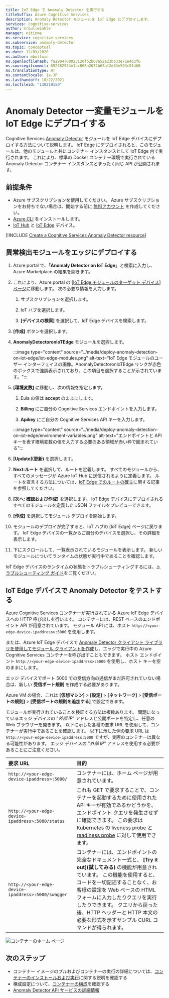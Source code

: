 ```yaml
---
title: IoT Edge で Anomaly Detector を実行する
titleSuffix: Azure Cognitive Services
description: Anomaly Detector モジュールを IoT Edge にデプロイします。
services: cognitive-services
author: mrbullwinkle
manager: nitinme
ms.service: cognitive-services
ms.subservice: anomaly-detector
ms.topic: conceptual
ms.date: 12/03/2020
ms.author: mbullwin
ms.openlocfilehash: fa2904768023120fb2b08a52a23bb33e71e4d2f6
ms.sourcegitcommit: 692382974e1ac868a2672b67af2d33e593c91d60
ms.translationtype: HT
ms.contentlocale: ja-JP
ms.lasthandoff: 10/22/2021
ms.locfileid: "130219150"
---
```

# <a name="deploy-an-anomaly-detector-univariate-module-to-iot-edge"></a>Anomaly Detector 一変量モジュールを IoT Edge にデプロイする

Cognitive Services [Anomaly Detector](../anomaly-detector-container-howto.md) モジュールを IoT Edge デバイスにデプロイする方法について説明します。 IoT Edge にデプロイされると、このモジュールは、他のモジュールと共にコンテナー インスタンスとして IoT Edge 内で実行されます。 これにより、標準の Docker コンテナー環境で実行されている Anomaly Detector コンテナー インスタンスとまったく同じ API が公開されます。 

## <a name="prerequisites"></a>前提条件

* Azure サブスクリプションを使用してください。 Azure サブスクリプションをお持ちでない場合は、開始する前に [無料アカウント](https://azure.microsoft.com/free) を作成してください。
* [Azure CLI](/cli/azure/install-azure-cli) をインストールします。
* [IoT Hub](../../../iot-hub/iot-hub-create-through-portal.md) と [IoT Edge](../../../iot-edge/quickstart-linux.md) デバイス。

[!INCLUDE [Create a Cognitive Services Anomaly Detector resource](../includes/create-anomaly-detector-resource.md)]

## <a name="deploy-the-anomaly-detection-module-to-the-edge"></a>異常検出モジュールをエッジにデプロイする

1. Azure portal で、「**Anomaly Detector on IoT Edge**」と検索に入力し、Azure Marketplace の結果を開きます。
2. これにより、Azure portal の [[IoT Edge モジュールのターゲット デバイス] ページ](https://portal.azure.com/#create/azure-cognitive-service.edge-anomaly-detector)に移動します。 次の必要な情報を入力します。

    1. サブスクリプションを選択します。

    1. IoT ハブを選択します。

    1. **[デバイスの検索]** を選択して、IoT Edge デバイスを検索します。

3. **[作成]** ボタンを選択します。

4. **AnomalyDetectoronIoTEdge** モジュールを選択します。

    :::image type="content" source="../media/deploy-anomaly-detection-on-iot-edge/iot-edge-modules.png" alt-text="IoT Edge モジュールのユーザー インターフェイスの画像。AnomalyDetectoronIoTEdge リンクが赤色のボックスで強調表示されており、この項目を選択することが示されています。":::

5. **[環境変数]** に移動し、次の情報を指定します。

    1.  Eula の値は **accept** のままにします。

    1. **Billing** にご自分の Cognitive Services エンドポイントを入力します。

    1. **Apikey** にご自分の Cognitive Services API キーを入力します。

    :::image type="content" source="../media/deploy-anomaly-detection-on-iot-edge/environment-variables.png" alt-text="エンドポイントと API キーを表す環境変数の値を入力する必要のある領域が赤い枠で囲まれている":::

6. **[Update]\(更新\)** を選択します。

7. **Next:ルート** を選択して、ルートを定義します。 すべてのモジュールから、すべてのメッセージが Azure IoT Hub に送信されるように定義します。 ルートを宣言する方法については、[IoT Edge でのルートの確立](../../../iot-edge/module-composition.md?view=iotedge-2020-11&preserve-view=true)に関する記事を参照してください。

8. **[次へ: 確認および作成]** を選択します。 IoT Edge デバイスにデプロイされるすべてのモジュールを定義した JSON ファイルをプレビューできます。
    
9. **[作成]** を選択してモジュール デプロイを開始します。

10. モジュールのデプロイが完了すると、IoT ハブの [IoT Edge] ページに戻ります。 IoT Edge デバイスの一覧からご自分のデバイスを選択し、その詳細を表示します。

11. 下にスクロールして、一覧表示されているモジュールを表示します。 新しいモジュールについてランタイムの状態が実行中であることを確認します。 

IoT Edge デバイスのランタイムの状態をトラブルシューティングするには、[トラブルシューティング ガイド](../../../iot-edge/troubleshoot.md)をご覧ください。

## <a name="test-anomaly-detector-on-an-iot-edge-device"></a>IoT Edge デバイスで Anomaly Detector をテストする

Azure Cognitive Services コンテナーが実行されている Azure IoT Edge デバイスへの HTTP 呼び出しを行います。 コンテナーには、REST ベースのエンドポイント API が用意されています。 モジュール API には、ホスト `http://<your-edge-device-ipaddress>:5000` を使用します。

または、Azure IoT Edge デバイスで [Anomaly Detector クライアント ライブラリを使用してモジュール クライアントを作成](../quickstarts/client-libraries.md?tabs=linux&pivots=programming-language-python)し、エッジで実行中の Azure Cognitive Services コンテナーを呼び出すこともできます。 ホスト エンドポイント `http://<your-edge-device-ipaddress>:5000` を使用し、ホスト キーを空のままにします。 

エッジ デバイスでポート 5000 での受信方向の通信がまだ許可されていない場合は、新しい **受信ポート規則** を作成する必要があります。 

Azure VM の場合、これは **[仮想マシン]**  >  **[設定]**  >  **[ネットワーク]**  >  **[受信ポートの規則]**  >  **[受信ポートの規則を追加する]** で設定できます。

モジュールが実行されていることを検証する方法は複数あります。 問題になっているエッジ デバイスの "*外部 IP*" アドレスと公開ポートを特定し、任意の Web ブラウザーを開きます。 以下に示した各種の要求 URL を使用して、コンテナーが実行中であることを確認します。 以下に示した例の要求 URL は `http://<your-edge-device-ipaddress:5000` ですが、実際のコンテナーは異なる可能性があります。 エッジ デバイスの "*外部 IP*" アドレスを使用する必要があることにご注意ください。

| 要求 URL | 目的 |
|:-------------|:---------|
| `http://<your-edge-device-ipaddress>:5000/` | コンテナーには、ホーム ページが用意されています。 |
| `http://<your-edge-device-ipaddress>:5000/status` | これも GET で要求することで、コンテナーを起動するために使用された API キーが有効であるかどうかを、エンドポイント クエリを発生させずに確認できます。 この要求は Kubernetes の [liveness probe と readiness probe](https://kubernetes.io/docs/tasks/configure-pod-container/configure-liveness-readiness-probes/) に対して使用できます。 |
| `http://<your-edge-device-ipaddress>:5000/swagger` | コンテナーには、エンドポイントの完全なドキュメント一式と、 **[Try it out]\(試してみる\)** の機能が用意されています。 この機能を使用すると、コードを一切記述することなく、お客様の設定を Web ベースの HTML フォームに入力したりクエリを実行したりできます。 クエリから戻った後、HTTP ヘッダーと HTTP 本文の必要な形式を示すサンプル CURL コマンドが得られます。 |

![コンテナーのホーム ページ](../../../../includes/media/cognitive-services-containers-api-documentation/container-webpage.png)

## <a name="next-steps"></a>次のステップ

* コンテナー イメージのプルおよびコンテナーの実行の詳細については、[コンテナーのインストールおよび実行](../anomaly-detector-container-configuration.md)に関する説明を確認する
* 構成設定について、[コンテナーの構成](../anomaly-detector-container-configuration.md)を確認する
* [Anomaly Detector API サービスの詳細情報](https://go.microsoft.com/fwlink/?linkid=2080698&clcid=0x409)
